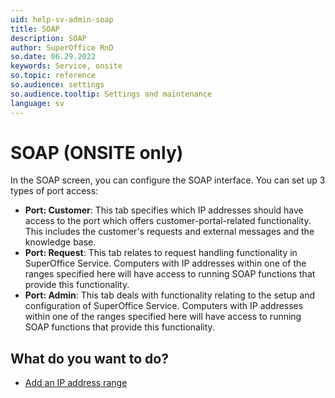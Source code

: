 ```yaml
---
uid: help-sv-admin-soap
title: SOAP
description: SOAP
author: SuperOffice RnD
so.date: 06.29.2022
keywords: Service, onsite
so.topic: reference
so.audience: settings
so.audience.tooltip: Settings and maintenance
language: sv
---
```


# SOAP (ONSITE only)

In the SOAP screen, you can configure the SOAP interface. You can set up 3 types of port access:

* **Port: Customer**: This tab specifies which IP addresses should have access to the port which offers customer-portal-related functionality. This includes the customer's requests and external messages and the knowledge base.
* **Port: Request**: This tab relates to request handling functionality in SuperOffice Service. Computers with IP addresses within one of the ranges specified here will have access to running SOAP functions that provide this functionality.
* **Port: Admin**: This tab deals with functionality relating to the setup and configuration of SuperOffice Service. Computers with IP addresses within one of the ranges specified here will have access to running SOAP functions that provide this functionality.

## What do you want to do?

* [Add an IP address range][1]

<!-- Referenced links -->
[1]: ../configure-soap.md

<!-- Referenced images -->

